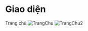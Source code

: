 # Giao diện
Trang chủ
![TrangChu](https://github.com/BThanhNhut/Coffee_management/assets/92388024/4b5f0997-af7c-4a2f-b1aa-4967da786947)
![TrangChu2](https://github.com/BThanhNhut/Coffee_management/assets/92388024/2672bea6-19f2-4e54-8a97-117b96afe1fe)
